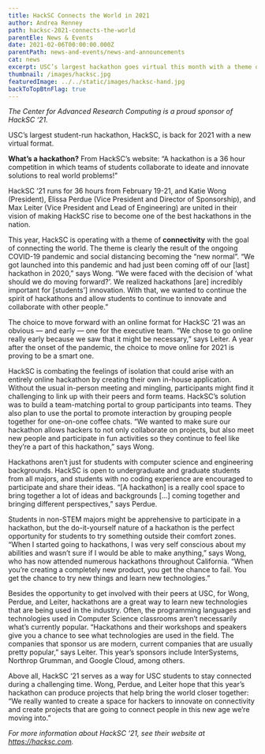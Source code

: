 ```yaml
---
title: HackSC Connects the World in 2021
author: Andrea Renney
path: hacksc-2021-connects-the-world
parentEle: News & Events
date: 2021-02-06T00:00:00.000Z
parentPath: news-and-events/news-and-announcements
cat: news
excerpt: USC’s largest hackathon goes virtual this month with a theme of connectivity
thumbnail: /images/hacksc.jpg
featuredImage: ../../static/images/hacksc-hand.jpg
backToTopBtnFlag: true
---
```


*The Center for Advanced Research Computing is a proud sponsor of HackSC ‘21.*

USC’s largest student-run hackathon, HackSC, is back for 2021 with a new virtual format. 

**What’s a hackathon?** From HackSC’s website: “A hackathon is a 36 hour competition in which teams of students collaborate to ideate and innovate solutions to real world problems!"

HackSC ‘21 runs for 36 hours from February 19-21, and Katie Wong (President), Elissa Perdue (Vice President and Director of Sponsorship), and Max Leiter (Vice President and Lead of Engineering) are united in their vision of making HackSC rise to become one of the best hackathons in the nation.

This year, HackSC is operating with a theme of **connectivity** with the goal of connecting the world. The theme is clearly the result of the ongoing COVID-19 pandemic and social distancing becoming the “new normal”. “We got launched into this pandemic and had just been coming off of our [last] hackathon in 2020,” says Wong. “We were faced with the decision of ‘what should we do moving forward?’. We realized hackathons [are] incredibly important for [students’] innovation. With that, we wanted to continue the spirit of hackathons and allow students to continue to innovate and collaborate with other people.”

The choice to move forward with an online format for HackSC ‘21 was an obvious — and early — one for the executive team. “We chose to go online really early because we saw that it might be necessary,” says Leiter. A year after the onset of the pandemic, the choice to move online for 2021 is proving to be a smart one.

HackSC is combating the feelings of isolation that could arise with an entirely online hackathon by creating their own in-house application. Without the usual in-person meeting and mingling, participants might find it challenging to link up with their peers and form teams. HackSC’s solution was to build a team-matching portal to group participants into teams. They also plan to use the portal to promote interaction by grouping people together for one-on-one coffee chats. “We wanted to make sure our hackathon allows hackers to not only collaborate on projects, but also meet new people and participate in fun activities so they continue to feel like they’re a part of this hackathon,” says Wong.

Hackathons aren’t just for students with computer science and engineering backgrounds. HackSC is open to undergraduate and graduate students from all majors, and students with no coding experience are encouraged to participate and share their ideas. “[A hackathon] is a really cool space to bring together a lot of ideas and backgrounds [...] coming together and bringing different perspectives,” says Perdue.

Students in non-STEM majors might be apprehensive to participate in a hackathon, but the do-it-yourself nature of a hackathon is the perfect opportunity for students to try something outside their comfort zones. “When I started going to hackathons, I was very self conscious about my abilities and wasn’t sure if I would be able to make anything,” says Wong, who has now attended numerous hackathons throughout California. “When you’re creating a completely new product, you get the chance to fail. You get the chance to try new things and learn new technologies.”

Besides the opportunity to get involved with their peers at USC, for Wong, Perdue, and Leiter, hackathons are a great way to learn new technologies that are being used in the industry. Often, the programming languages and technologies used in Computer Science classrooms aren’t necessarily what’s currently popular. “Hackathons and their workshops and speakers give you a chance to see what technologies are used in the field. The companies that sponsor us are modern, current companies that are usually pretty popular,” says Leiter. This year’s sponsors include InterSystems, Northrop Grumman, and Google Cloud, among others.

Above all, HackSC ‘21 serves as a way for USC students to stay connected during a challenging time. Wong, Perdue, and Leiter hope that this year’s hackathon can produce projects that help bring the world closer together: “We really wanted to create a space for hackers to innovate on connectivity and create projects that are going to connect people in this new age we’re moving into.”

*For more information about HackSC ‘21, see their website at https://hacksc.com.*